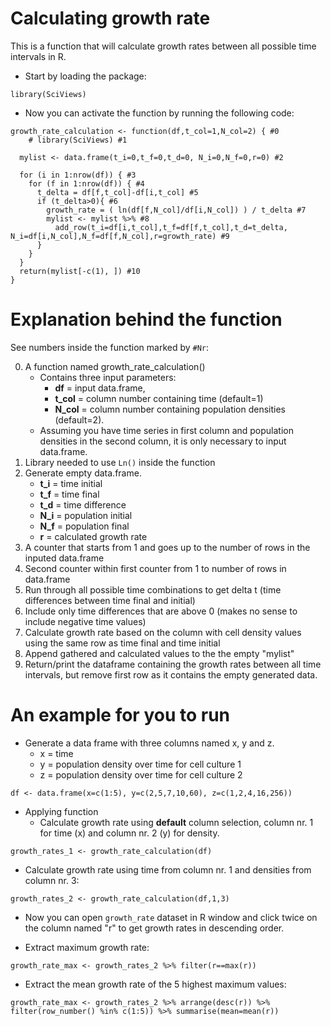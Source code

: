 # Calculating growth rate
This is a function that will calculate growth rates between all possible time intervals in R.


- Start by loading the package:

```
library(SciViews)
```

- Now you can activate the function by running the following code:

```
growth_rate_calculation <- function(df,t_col=1,N_col=2) { #0
	# library(SciViews) #1
  
  mylist <- data.frame(t_i=0,t_f=0,t_d=0, N_i=0,N_f=0,r=0) #2
  
  for (i in 1:nrow(df)) { #3
    for (f in 1:nrow(df)) { #4
      t_delta = df[f,t_col]-df[i,t_col] #5
      if (t_delta>0){ #6
        growth_rate = ( ln(df[f,N_col]/df[i,N_col]) ) / t_delta #7
        mylist <- mylist %>% #8
          add_row(t_i=df[i,t_col],t_f=df[f,t_col],t_d=t_delta, N_i=df[i,N_col],N_f=df[f,N_col],r=growth_rate) #9
      }
    }
  }
  return(mylist[-c(1), ]) #10
}
```


# Explanation behind the function
See numbers inside the function marked by `#Nr`:

0. A function named growth_rate_calculation()
	- Contains three input parameters:
		- **df** = input data.frame, 
		- **t_col** = column number containing time (default=1) 
		- **N_col** = column number containing population densities (default=2).
	- Assuming you have time series in first column and population densities in the second column, it is only necessary to input data.frame.
1. Library needed to use `Ln()` inside the function
2. Generate empty data.frame.
	- **t_i** = time initial
	- **t_f** = time final
	- **t_d** = time difference
	- **N_i** = population initial
	- **N_f** = population final
	- **r** = calculated growth rate
4. A counter that starts from 1 and goes up to the number of rows in the inputed data.frame
5. Second counter within first counter from 1 to number of rows in data.frame
6. Run through all possible time combinations to get delta t (time differences between time final and initial)
7. Include only time differences that are above 0 (makes no sense to include negative time values)
8. Calculate growth rate based on the column with cell density values using the same row as time final and time initial
9. Append gathered and calculated values to the the empty "mylist"
10. Return/print the dataframe containing the growth rates between all time intervals, but remove first row as it contains the empty generated data.

# An example for you to run

- Generate a data frame with three columns named x, y and z.
	- x = time
	- y = population density over time for cell culture 1
	- z = population density over time for cell culture 2

```
df <- data.frame(x=c(1:5), y=c(2,5,7,10,60), z=c(1,2,4,16,256))
```

- Applying function
	- Calculate growth rate using **default** column selection, column nr. 1 for time (x) and column nr. 2 (y) for density.
```
growth_rates_1 <- growth_rate_calculation(df) 
```

- Calculate growth rate using time from column nr. 1 and densities from column nr. 3:
```
growth_rates_2 <- growth_rate_calculation(df,1,3) 
```
- Now you can open `growth_rate` dataset in R window and click twice on the column named "r" to get growth rates in descending order.

- Extract maximum growth rate:
```
growth_rate_max <- growth_rates_2 %>% filter(r==max(r))
```

- Extract the mean growth rate of the 5 highest maximum values:
```
growth_rate_max <- growth_rates_2 %>% arrange(desc(r)) %>% filter(row_number() %in% c(1:5)) %>% summarise(mean=mean(r))
```
